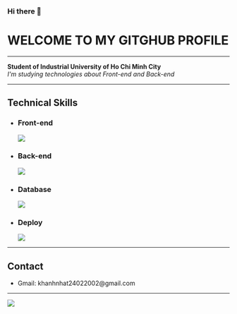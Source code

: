 ### Hi there 👋

<h1>WELCOME TO MY GITGHUB PROFILE</h1>

<hr/>

**Student of Industrial University of Ho Chi Minh City** <br/>
*I'm studying technologies about Front-end and Back-end*

<hr/>

<h2>Technical Skills</h2>
<ul>
  <li>
    <h3>Front-end</h3>
    <img src="https://skillicons.dev/icons?i=html,css,js,react,ts,redux,bootstrap,sass" />
  </li>
  <li>
    <h3>Back-end</h3>
    <img src="https://skillicons.dev/icons?i=java,spring,js,nodejs" />
  </li>
  <li>
    <h3>Database</h3>
    <img src="https://skillicons.dev/icons?i=mysql,mongodb,redis" />
  </li>
  <li>
    <h3>Deploy</h3>
    <img src="https://skillicons.dev/icons?i=docker,vercel" />
  </li>
</ul>

<hr/>

<h2>Contact</h2>
<ul>
  <li>Gmail: khanhnhat24022002@gmail.com</li>
</ul>

<hr/>

<img src="https://github-readme-stats.vercel.app/api/top-langs/?username=KhanhNhat242" />

